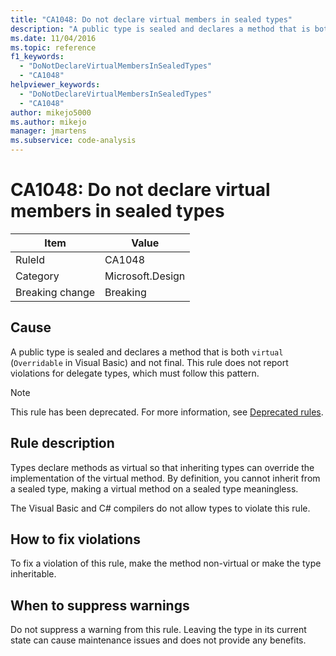 ```yaml
---
title: "CA1048: Do not declare virtual members in sealed types"
description: "A public type is sealed and declares a method that is both virtual (Overridable in Visual Basic) and not final. This rule does not report violations for delegate types, which must follow this pattern."
ms.date: 11/04/2016
ms.topic: reference
f1_keywords:
  - "DoNotDeclareVirtualMembersInSealedTypes"
  - "CA1048"
helpviewer_keywords:
  - "DoNotDeclareVirtualMembersInSealedTypes"
  - "CA1048"
author: mikejo5000
ms.author: mikejo
manager: jmartens
ms.subservice: code-analysis
---
```

# CA1048: Do not declare virtual members in sealed types


|Item|Value|
|-|-|
|RuleId|CA1048|
|Category|Microsoft.Design|
|Breaking change|Breaking|

## Cause
A public type is sealed and declares a method that is both `virtual` (`Overridable` in Visual Basic) and not final. This rule does not report violations for delegate types, which must follow this pattern.

> [!NOTE]
> This rule has been deprecated. For more information, see [Deprecated rules](fxcop-unported-deprecated-rules.md).

## Rule description
Types declare methods as virtual so that inheriting types can override the implementation of the virtual method. By definition, you cannot inherit from a sealed type, making a virtual method on a sealed type meaningless.

The Visual Basic and C# compilers do not allow types to violate this rule.

## How to fix violations
To fix a violation of this rule, make the method non-virtual or make the type inheritable.

## When to suppress warnings
Do not suppress a warning from this rule. Leaving the type in its current state can cause maintenance issues and does not provide any benefits.
